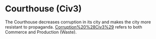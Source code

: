 # Courthouse (Civ3)

The Courthouse decreases corruption in its city and makes the city more resistant to propaganda.
[Corruption%20%28Civ3%29](Corruption) refers to both Commerce and Production (Waste).